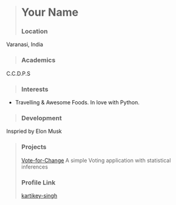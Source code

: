 > # Your Name
> ### Location
Varanasi, India
> ### Academics
C.C.D.P.S
>
>### Interests
>
- Travelling & Awesome Foods. In love with Python.
>
>### Development
>
Inspried by Elon Musk
>
>### Projects
>
>[Vote-for-Change](https://github.com/kartikey-singh/Vote-for-Change) A simple Voting application with statistical inferences
>
>### Profile Link
>
>[kartikey-singh](https://github.com/kartikey-singh)